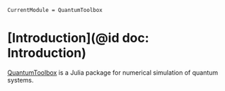 ```@meta
CurrentModule = QuantumToolbox
```

# [Introduction](@id doc: Introduction)

[QuantumToolbox](https://github.com/qutip/QuantumToolbox.jl) is a Julia package for numerical simulation of quantum systems.
